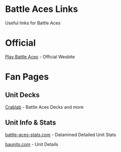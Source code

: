 # Battle Aces Links
Useful links for Battle Aces

# Official
[Play Battle Aces](playbattleaces.com) - Official Wesbite

# Fan Pages
## Unit Decks
[Crablab](https://crablab.gg/) - Battle Aces Decks and more

## Unit Info & Stats
[battle-aces-stats.com](https://battle-aces-stats.com/) - Datamined Detailed Unit Stats

[baunits.com](https://baunits.com/)  - Unit Details 
